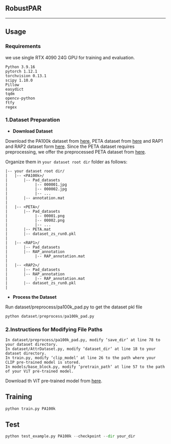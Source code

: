 ## RobustPAR

<div align="center">


 ------
 
</div>


## Usage
### Requirements
we use single RTX 4090 24G GPU for training and evaluation. 
```
Python 3.9.16
pytorch 1.12.1
torchvision 0.13.1
scipy 1.10.0
Pillow
easydict
tqdm
opencv-python
ftfy
regex
```
###   1.Dataset Preparation

* **Download Dataset**

Download the PA100k dataset from [here](https://github.com/xh-liu/HydraPlus-Net#pa-100k-dataset), PETA dataset from [here](http://mmlab.ie.cuhk.edu.hk/projects/PETA.html) and RAP1 and RAP2 dataset form [here](https://www.rapdataset.com/).
Since the PETA dataset requires preprocessing, we offer the preprocessed PETA dataset from [here](https://github.com/anonymity-author/RobustPAR-Checkpoint).

Organize them in `your dataset root dir` folder as follows:
```
|-- your dataset root dir/
|   |-- <PA100k>/
|       |-- Pad_datasets
|            |-- 000001.jpg
|            |-- 000002.jpg
|            |-- ...
|       |-- annotation.mat
|
|   |-- <PETA>/
|       |-- Pad_datasets
|            |-- 00001.png
|            |-- 00002.png
|            |-- ...
|       |-- PETA.mat
|       |-- dataset_zs_run0.pkl
|
|   |-- <RAP1>/
|       |-- Pad_datasets
|       |-- RAP_annotation
|            |-- RAP_annotation.mat
|
|   |-- <RAP2>/
|       |-- Pad_datasets
|       |-- RAP_annotation
|            |-- RAP_annotation.mat
|       |-- dataset_zs_run0.pkl
|
```



* **Process the Dataset**

 Run dataset/preprocess/pa100k_pad.py to get the dataset pkl file
 ```python
python dataset/preprocess/pa100k_pad.py
```
###   2.Instructions for Modifying File Paths
    In dataset/preprocess/pa100k_pad.py, modify ‘save_dir’ at line 78 to your dataset directory.
    In dataset/AttrDataset.py, modify ‘dataset_dir‘ at line 18 to your dataset directory.
    In train.py, modify ‘clip_model‘ at line 26 to the path where your CLIP pre-trained model is stored.
    In models/base_block.py, modify ‘pretrain_path‘ at line 57 to the path of your ViT pre-trained model.
Download th ViT pre-trained model from [here](https://github.com/huggingface/pytorch-image-models/releases/download/v0.1-vitjx/jx_vit_base_p16_224-80ecf9dd.pth).

## Training
```python
python train.py PA100k
```
## Test
```python
python test_example.py PA100k --checkpoint --dir your_dir 
```


